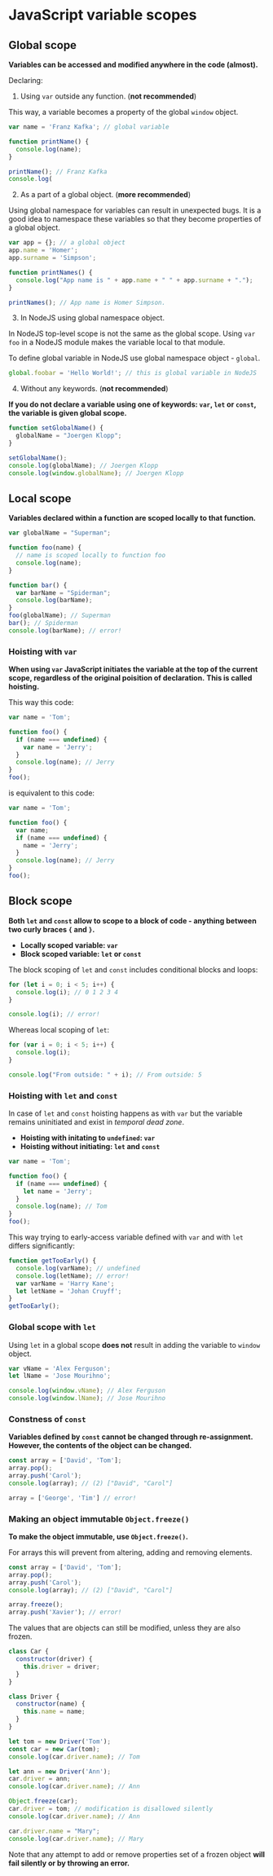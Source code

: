 # JavaScript variable scopes

## Global scope

**Variables can be accessed and modified anywhere in the code (almost).**

Declaring:
1. Using `var` outside any function. (**not recommended**)

This way, a variable becomes a property of the global `window` object.

```javascript
var name = 'Franz Kafka'; // global variable

function printName() {
  console.log(name);
}

printName(); // Franz Kafka
console.log(
```

2. As a part of a global object. (**more recommended**)

Using global namespace for variables can result in unexpected bugs. 
It is a good idea to namespace these variables so that they become properties of a global object.

```javascript
var app = {}; // a global object
app.name = 'Homer';
app.surname = 'Simpson';

function printNames() {
  console.log("App name is " + app.name + " " + app.surname + ".");
}

printNames(); // App name is Homer Simpson.
```

3. In NodeJS using global namespace object.

In NodeJS top-level scope is not the same as the global scope. 
Using `var foo` in a NodeJS module makes the variable local to that module.

To define global variable in NodeJS use global namespace object - `global`.

```javascript
global.foobar = 'Hello World!'; // this is global variable in NodeJS
```

4. Without any keywords. (**not recommended**)

**If you do not declare a variable using one of keywords: `var`, `let` or `const`, the variable is given global scope.**

```javascript
function setGlobalName() {
  globalName = "Joergen Klopp";
}

setGlobalName();
console.log(globalName); // Joergen Klopp
console.log(window.globalName); // Joergen Klopp
```

## Local scope

**Variables declared within a function are scoped locally to that function.**

```javascript
var globalName = "Superman";

function foo(name) {
  // name is scoped locally to function foo
  console.log(name);
}

function bar() {
  var barName = "Spiderman";
  console.log(barName);
}
foo(globalName); // Superman
bar(); // Spiderman
console.log(barName); // error!
```

### Hoisting with `var`

**When using `var` JavaScript initiates the variable at the top of the current scope, regardless of the original poisition of declaration.** **This is called hoisting.**

This way this code:
```javascript
var name = 'Tom';

function foo() {
  if (name === undefined) {
    var name = 'Jerry';
  }
  console.log(name); // Jerry
}
foo();
```
is equivalent to this code:
```javascript
var name = 'Tom';

function foo() {
  var name;
  if (name === undefined) {
    name = 'Jerry';
  }
  console.log(name); // Jerry
}
foo();
```

## Block scope

**Both `let` and `const` allow to scope to a block of code - anything between two curly braces `{` and `}`.**

* **Locally scoped variable: `var`**
* **Block scoped variable: `let` or `const`**

The block scoping of `let` and `const` includes conditional blocks and loops:
```javascript
for (let i = 0; i < 5; i++) {
  console.log(i); // 0 1 2 3 4
}

console.log(i); // error!
```

Whereas local scoping of `let`:
```javascript
for (var i = 0; i < 5; i++) {
  console.log(i);
}

console.log("From outside: " + i); // From outside: 5
```

### Hoisting with `let` and `const`

In case of `let` and `const` hoisting happens as with `var` but the variable remains uninitiated and exist in *temporal dead zone*.

* **Hoisting with initating to `undefined`: `var`**
* **Hoisting without initiating: `let` and `const`**

```javascript
var name = 'Tom';

function foo() {
  if (name === undefined) {
    let name = 'Jerry';
  }
  console.log(name); // Tom
}
foo();
```

This way trying to early-access variable defined with `var` and with `let` differs significantly:
```javascript
function getTooEarly() {
  console.log(varName); // undefined
  console.log(letName); // error!
  var varName = 'Harry Kane';
  let letName = 'Johan Cruyff';
}
getTooEarly();
```

### Global scope with `let`

Using `let` in a global scope **does not** result in adding the variable to `window` object.

```javascript
var vName = 'Alex Ferguson';
let lName = 'Jose Mourihno';

console.log(window.vName); // Alex Ferguson
console.log(window.lName); // Jose Mourihno
```

### Constness of `const`

**Variables defined by `const` cannot be changed through re-assignment. However, the contents of the object can be changed.**
```javascript
const array = ['David', 'Tom'];
array.pop();
array.push('Carol');
console.log(array); // (2) ["David", "Carol"]

array = ['George', 'Tim'] // error!
```

### Making an object immutable `Object.freeze()`

**To make the object immutable, use `Object.freeze()`.**

For arrays this will prevent from altering, adding and removing elements.
```javascript
const array = ['David', 'Tom'];
array.pop();
array.push('Carol');
console.log(array); // (2) ["David", "Carol"]

array.freeze();
array.push('Xavier'); // error!
```

The values that are objects can still be modified, unless they are also frozen.
```javascript
class Car {
  constructor(driver) {
    this.driver = driver;
  }
}

class Driver {
  constructor(name) {
    this.name = name;
  }
}

let tom = new Driver('Tom');
const car = new Car(tom);
console.log(car.driver.name); // Tom

let ann = new Driver('Ann');
car.driver = ann;
console.log(car.driver.name); // Ann 

Object.freeze(car);
car.driver = tom; // modification is disallowed silently
console.log(car.driver.name); // Ann

car.driver.name = "Mary";
console.log(car.driver.name); // Mary
```

Note that any attempt to add or remove properties set of a frozen object **will fail silently or by throwing an error.**

